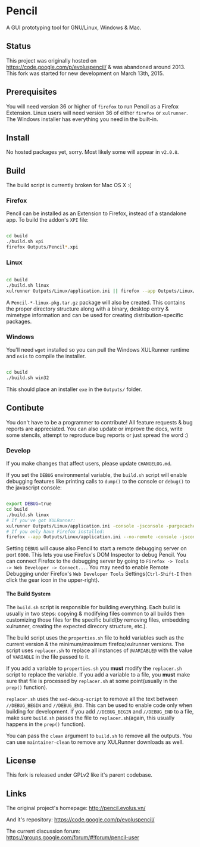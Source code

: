 # Pencil

A GUI prototyping tool for GNU/Linux, Windows & Mac.


## Status

This project was originally hosted on https://code.google.com/p/evoluspencil/ &
was abandoned around 2013. This fork was started for new development on March
13th, 2015.


## Prerequisites

You will need version 36 or higher of `firefox` to run Pencil as a Firefox
Extension. Linux users will need version 36 of either `firefox` or `xulrunner`.
The Windows installer has everything you need in the built-in.


## Install

No hosted packages yet, sorry. Most likely some will appear in `v2.0.8`.


## Build

The build script is currently broken for Mac OS X :(

### Firefox

Pencil can be installed as an Extension to Firefox, instead of a standalone
app. To build the addon's `XPI` file:
```bash

cd build
./build.sh xpi
firefox Outputs/Pencil*.xpi
```

### Linux
```bash

cd build
./build.sh linux
xulrunner Outputs/Linux/application.ini || firefox --app Outputs/Linux/application.ini --no-remote
```

A `Pencil-*-linux-pkg.tar.gz` package will also be created. This contains the
proper directory structure along with a binary, desktop entry & mimetype
information and can be used for creating distribution-specific packages.

### Windows

You'll need `wget` installed so you can pull the Windows XULRunner runtime and
`nsis` to compile the installer.

```bash

cd build
./build.sh win32
```

This should place an installer `exe` in the `Outputs/` folder.


## Contibute

You don't have to be a programmer to contribute! All feature requests & bug
reports are appreciated. You can also update or improve the docs, write some
stencils, attempt to reproduce bug reports or just spread the word :)

### Develop

If you make changes that affect users, please update `CHANGELOG.md`.

If you set the `DEBUG` environmental variable, the `build.sh` script will
enable debugging features like printing calls to `dump()` to the console or
`debug()` to the javascript console:
```bash

export DEBUG=true
cd build
./build.sh linux
# If you've got XULRunner:
xulrunner Outputs/Linux/application.ini -console -jsconsole -purgecaches
# If you only have Firefox installed:
firefox --app Outputs/Linux/application.ini --no-remote -console -jsconsole -purgecaches

```

Setting `DEBUG` will cause also Pencil to start a remote debugging server on
port `6000`. This lets you use Firefox's DOM Inspector to debug Pencil. You can
connect Firefox to the debugging server by going to `Firefox -> Tools -> Web
Developer -> Connect...`. You may need to enable Remote Debugging under
Firefox's `Web Developer Tools` Settings(`Ctrl-Shift-I` then click the gear
icon in the upper-right).

#### The Build System

The `build.sh` script is responsible for building everything. Each build is
usually in two steps: copying & modifying files common to all builds then
customizing those files for the specific build(by removing files, embedding
xulrunner, creating the expected direcory structure, etc.).

The build script uses the `properties.sh` file to hold variables such as the
current version & the minimum/maximum firefox/xulrunner versions. The script
uses `replacer.sh` to replace all instances of `@VARIABLE@` with the value of
`VARIABLE` in the file passed to it.

If you add a variable to `properties.sh` you **must** modify the `replacer.sh`
script to replace the variable. If you add a variable to a file, you **must**
make sure that file is processed by `replacer.sh` at some point(usually in the
`prep()` function).

`replacer.sh` uses the `sed-debug-script` to remove all the text between
`//DEBUG_BEGIN` and `//DEBUG_END`. This can be used to enable code only when
building for development. If you add `//DEBUG_BEGIN` and `//DEBUG_END` to a
file, make sure `build.sh` passes the file to `replacer.sh`(again, this usually
happens in the `prep()` function).

You can pass the `clean` argument to `build.sh` to remove all the outputs. You
can use `maintainer-clean` to remove any XULRunner downloads as well.


## License

This fork is released under GPLv2 like it's parent codebase.


## Links

The original project's homepage: http://pencil.evolus.vn/

And it's repository: https://code.google.com/p/evoluspencil/

The current discussion forum:
https://groups.google.com/forum/#!forum/pencil-user
